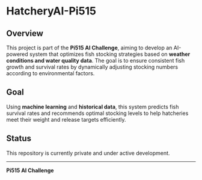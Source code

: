 # HatcheryAI-Pi515

## Overview  
This project is part of the **Pi515 AI Challenge**, aiming to develop an AI-powered system that optimizes fish stocking strategies based on **weather conditions and water quality data**. The goal is to ensure consistent fish growth and survival rates by dynamically adjusting stocking numbers according to environmental factors.

## Goal  
Using **machine learning** and **historical data**, this system predicts fish survival rates and recommends optimal stocking levels to help hatcheries meet their weight and release targets efficiently.

## Status  
This repository is currently private and under active development.

---
**Pi515 AI Challenge**
